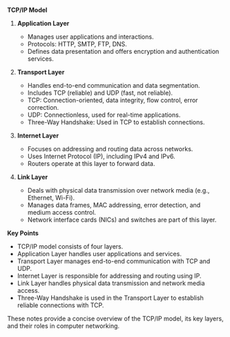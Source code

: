 **TCP/IP Model**

1. **Application Layer**

   - Manages user applications and interactions.
   - Protocols: HTTP, SMTP, FTP, DNS.
   - Defines data presentation and offers encryption and authentication services.

2. **Transport Layer**

   - Handles end-to-end communication and data segmentation.
   - Includes TCP (reliable) and UDP (fast, not reliable).
   - TCP: Connection-oriented, data integrity, flow control, error correction.
   - UDP: Connectionless, used for real-time applications.
   - Three-Way Handshake: Used in TCP to establish connections.

3. **Internet Layer**

   - Focuses on addressing and routing data across networks.
   - Uses Internet Protocol (IP), including IPv4 and IPv6.
   - Routers operate at this layer to forward data.

4. **Link Layer**
   - Deals with physical data transmission over network media (e.g., Ethernet, Wi-Fi).
   - Manages data frames, MAC addressing, error detection, and medium access control.
   - Network interface cards (NICs) and switches are part of this layer.

**Key Points**

- TCP/IP model consists of four layers.
- Application Layer handles user applications and services.
- Transport Layer manages end-to-end communication with TCP and UDP.
- Internet Layer is responsible for addressing and routing using IP.
- Link Layer handles physical data transmission and network media access.
- Three-Way Handshake is used in the Transport Layer to establish reliable connections with TCP.

These notes provide a concise overview of the TCP/IP model, its key layers, and their roles in computer networking.
